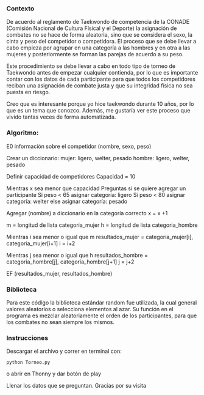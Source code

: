 ### Contexto

De acuerdo al reglamento de Taekwondo de competencia de la CONADE (Comisión Nacional de Cultura Físical y el Deporte) 
la asignación de combates no se hace de forma aleatoria, sino que se considera el sexo, la cinta y peso del competidor o competidora. 
El proceso que se debe llevar a cabo empieza por agrupar en una categoría a las hombres y en otra a las mujeres y posteriormente se 
forman las parejas de acuerdo a su peso.

Este procedimiento se debe llevar a cabo en todo tipo de torneo de Taekwondo antes de empezar cualquier contienda, 
por lo que es importante contar con los datos de cada participante para que todos los competidores reciban una asignación de 
combate justa y que su integridad física no sea puesta en riesgo.

Creo que es interesante porque yo hice taekwondo durante 10 años, por lo que es un tema que conozco. Además, me gustaría ver este proceso que vivido tantas veces de forma automatizada.

### Algoritmo:
E0 información sobre el competidor (nombre, sexo, peso)

Crear un diccionario:
 mujer: ligero, welter, pesado
 hombre: ligero, welter, pesado

Definir capacidad de competidores
Capacidad = 10

Mientras x sea menor que capacidad
  Preguntas si se quiere agregar un participante
  Si peso < 65
   asignar categoría: ligero
  Si peso < 80
   asignar categoría: welter
  else
   asignar categoría: pesado
   
  Agregar (nombre) a diccionario en la categoría correcto
x = x +1

m = longitud de lista categoria_mujer
h = longitud de lista categoria_hombre

Mientras i sea menor o igual que m
resultados_mujer = categoria_mujer[i], categoria_mujer[i+1]
i = i+2

Mientras j sea menor o igual que h
resultados_hombre = categoria_hombre[j], categoria_hombre[j+1]
j = j+2

EF (resultados_mujer, resultados_hombre)

### Biblioteca
Para este código la biblioteca estándar random fue utilizada, la 
cual general valores aleatorios o selecciona elementos al azar.
Su función en el programa es mezclar aleatoriamente el orden de los participantes, 
para que los combates no sean siempre los mismos.

### Instrucciones
Descargar el archivo y correr en terminal con:

    python Torneo.py
  
o abrir en Thonny y dar botón de play

Llenar los datos que se preguntan.
Gracias por su visita

